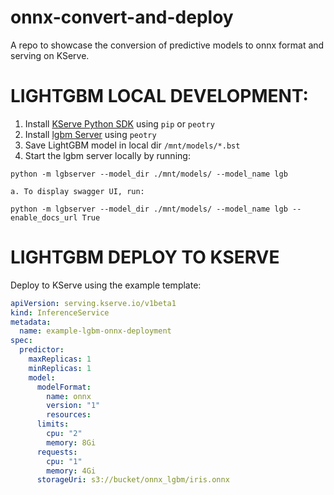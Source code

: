 # onnx-convert-and-deploy
A repo to showcase the conversion of predictive models to onnx format and serving on KServe.


# LIGHTGBM LOCAL DEVELOPMENT:
1. Install [KServe Python SDK](https://github.com/kserve/kserve/tree/master/python/kserve) using ``pip`` or ``peotry``
2. Install [lgbm Server](https://github.com/kserve/kserve/tree/master/python/lgbserver) using ``peotry``
3. Save LightGBM model in local dir ``/mnt/models/*.bst``
4. Start the lgbm server locally by running:

``python -m lgbserver --model_dir ./mnt/models/ --model_name lgb``

    a. To display swagger UI, run: 
    
``python -m lgbserver --model_dir ./mnt/models/ --model_name lgb --enable_docs_url True``

# LIGHTGBM DEPLOY TO KSERVE
Deploy to KServe using the example template:

```yaml
apiVersion: serving.kserve.io/v1beta1
kind: InferenceService
metadata:
  name: example-lgbm-onnx-deployment
spec:
  predictor:
    maxReplicas: 1
    minReplicas: 1
    model:
      modelFormat:
        name: onnx
        version: "1"
        resources:
      limits:
        cpu: "2"
        memory: 8Gi
      requests:
        cpu: "1"
        memory: 4Gi
      storageUri: s3://bucket/onnx_lgbm/iris.onnx

```

